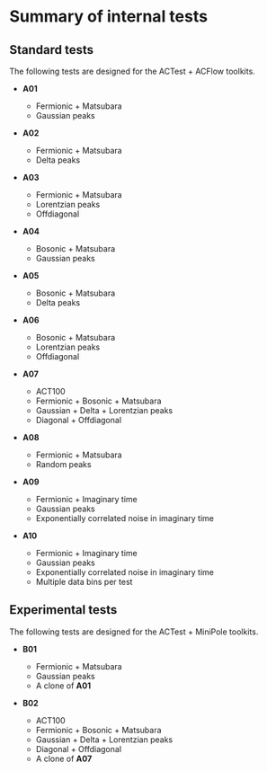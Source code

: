 # Summary of internal tests

## Standard tests

The following tests are designed for the ACTest + ACFlow toolkits.

* **A01**
    * Fermionic + Matsubara
    * Gaussian peaks

* **A02**
    * Fermionic + Matsubara
    * Delta peaks

* **A03**
    * Fermionic + Matsubara
    * Lorentzian peaks
    * Offdiagonal

* **A04**
    * Bosonic + Matsubara
    * Gaussian peaks

* **A05**
    * Bosonic + Matsubara
    * Delta peaks

* **A06**
    * Bosonic + Matsubara
    * Lorentzian peaks
    * Offdiagonal

* **A07**
    * ACT100
    * Fermionic + Bosonic + Matsubara
    * Gaussian + Delta + Lorentzian peaks
    * Diagonal + Offdiagonal

* **A08**
    * Fermionic + Matsubara
    * Random peaks

* **A09**
    * Fermionic + Imaginary time
    * Gaussian peaks
    * Exponentially correlated noise in imaginary time

* **A10**
    * Fermionic + Imaginary time
    * Gaussian peaks
    * Exponentially correlated noise in imaginary time
    * Multiple data bins per test

## Experimental tests

The following tests are designed for the ACTest + MiniPole toolkits.

* **B01**
    * Fermionic + Matsubara
    * Gaussian peaks
    * A clone of **A01**

* **B02**
    * ACT100
    * Fermionic + Bosonic + Matsubara
    * Gaussian + Delta + Lorentzian peaks
    * Diagonal + Offdiagonal
    * A clone of **A07**
